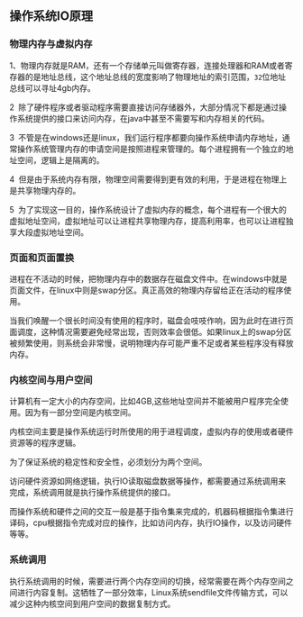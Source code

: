 ## 操作系统IO原理

### 物理内存与虚拟内存

1、物理内存就是RAM，还有一个存储单元叫做寄存器，连接处理器和RAM或者寄存器的是地址总线，这个地址总线的宽度影响了物理地址的索引范围，``32``位地址总线可以寻址4gb内存。

 2` `除了硬件程序或者驱动程序需要直接访问存储器外，大部分情况下都是通过操作系统提供的接口来访问内存，在java中甚至不需要写和内存相关的代码。

 3` `不管是在windows还是linux，我们运行程序都要向操作系统申请内存地址，通常操作系统管理内存的申请空间是按照进程来管理的。每个进程拥有一个独立的地址空间，逻辑上是隔离的。

 4` `但是由于系统内存有限，物理空间需要得到更有效的利用，于是进程在物理上是共享物理内存的。

 5` `为了实现这一目的，操作系统设计了虚拟内存的概念，每个进程有一个很大的虚拟地址空间，虚拟地址可以让进程共享物理内存，提高利用率，也可以让进程独享大段虚拟地址空间。



### 页面和页面置换

进程在不活动的时候，把物理内存中的数据存在磁盘文件中。在windows中就是页面文件，在linux中则是swap分区。真正高效的物理内存留给正在活动的程序使用。

当我们唤醒一个很长时间没有使用的程序时，磁盘会吱吱作响，因为此时在进行页面调度，这种情况需要避免经常出现，否则效率会很低。如果linux上的swap分区被频繁使用，则系统会非常慢，说明物理内存可能严重不足或者某些程序没有释放内存。



### 内核空间与用户空间

计算机有一定大小的内存空间，比如4GB,这些地址空间并不能被用户程序完全使用。因为有一部分空间是内核空间。

内核空间主要是操作系统运行时所使用的用于进程调度，虚拟内存的使用或者硬件资源等的程序逻辑。

为了保证系统的稳定性和安全性，必须划分为两个空间。

访问硬件资源如网络逻辑，执行IO读取磁盘数据等操作，都需要通过系统调用来完成，系统调用就是执行操作系统提供的接口。

而操作系统和硬件之间的交互一般是基于指令集来完成的，机器码根据指令集进行译码，cpu根据指令完成对应的操作，比如访问内存，执行IO操作，以及访问硬件等等。



### 系统调用

 执行系统调用的时候，需要进行两个内存空间的切换，经常需要在两个内存空间之间进行内容复制。这牺牲了一部分效率，Linux系统sendfile文件传输方式，可以减少这种内核空间到用户空间的数据复制方式。 